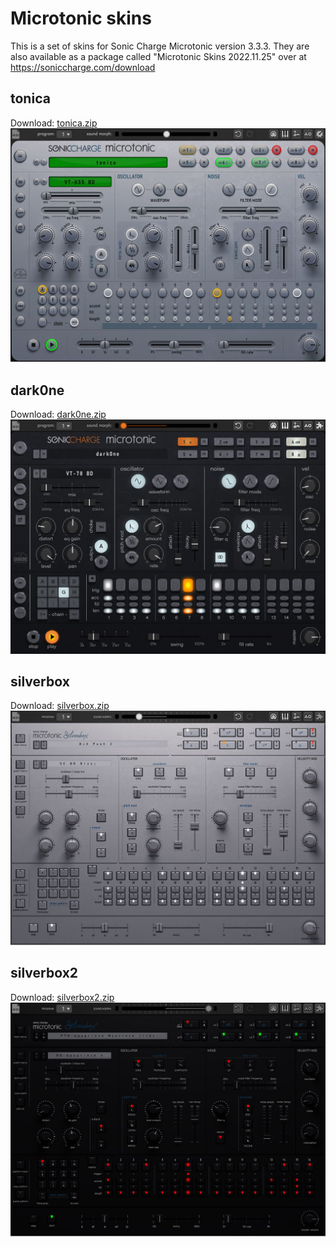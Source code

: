 # Microtonic skins

This is a set of skins for Sonic Charge Microtonic version 3.3.3. They are also available as a package called "Microtonic Skins 2022.11.25" over at https://soniccharge.com/download 

## tonica
Download: [tonica.zip](tonica.zip)
![preview](tonicA-preview.jpg)

## dark0ne
Download: [dark0ne.zip](dark0ne.zip)
![preview](dark0ne-preview.jpg)

## silverbox
Download: [silverbox.zip](silverbox.zip)
![preview](silverbox-preview.jpg)

## silverbox2
Download: [silverbox2.zip](silverbox2.zip)
![preview](silverbox2-preview.jpg)